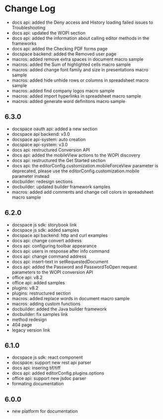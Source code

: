 # Change Log

- docs api: added the Deny access and History loading failed issues to Troubleshooting
- docs api: updated the WOPI section
- docs api: added the information about calling editor methods in the frameworks
- docs api: added the Checking PDF forms page
- docspace backend: added the Removed user page
- macros: added remove extra spaces in document macro sample
- macros: added the Sum of highlighted cells macro sample
- macros: added change font family and size in presentations macro sample
- macros: added hide unhide rows or columns in spreadsheet macro sample
- macros: added find company logos macro sample
- macros: added import hyperlinks in spreadsheet macro sample
- macros: added generate word definitons macro sample

## 6.3.0
- docspace oauth api: added a new section
- docspace api backend: v3.0
- docspace api-system: auto creation
- docspace api-system: v3.0
- docs api: restructured Conversion API
- docs api: added the mobileView actions to the WOPI discovery
- docs api: restructured the Get Started section
- docs api: the editorConfig.customization.mobileForceView parameter is deprecated, please use the editorConfig.customization.mobile parameter instead
- docbuilder: redesign sections
- docbuilder: updated builder framework samples
- macros: added add comments and change cell colors in spreadsheet macro sample

## 6.2.0
- docspace js sdk: storybook link
- docspace js sdk: added samples
- docspace api backend: http and curl examples
- docs api: change convert address
- docs api: configuring toolbar appearance
- docs api: users in response after info command
- docs api: change command address
- docs api: insert-text in setRequestedDocument
- docs api: added the Password and PasswordToOpen request parameters to the WOPI conversion API
- office api: v8.2
- office api: added samples
- plugins: v8.2
- plugins: restructured section
- macros: added replace words in document macro sample
- macros: adding custom functions
- docbuilder: added the Java builder framework
- docbuilder: fix samples link
- method redesign
- 404 page
- legacy version link

## 6.1.0
- docspace js sdk: react component
- docspace: support new rest api parser
- docs api: insering tif/tiff
- docs api: added editorConfig.plugins.options
- office api: support new jsdoc parser
- formating documentation

## 6.0.0
- new platform for documentation
